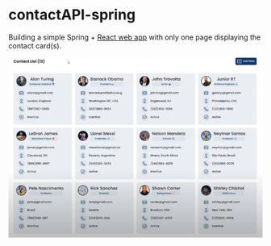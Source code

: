 # contactAPI-spring

Building a simple Spring + [React web app](https://github.com/newbeeman88/contactAPI-react) with only one page displaying the contact card(s).

![image](https://github.com/newbeeman88/pic_repo/blob/main/spring/contacts-app-image.png)
